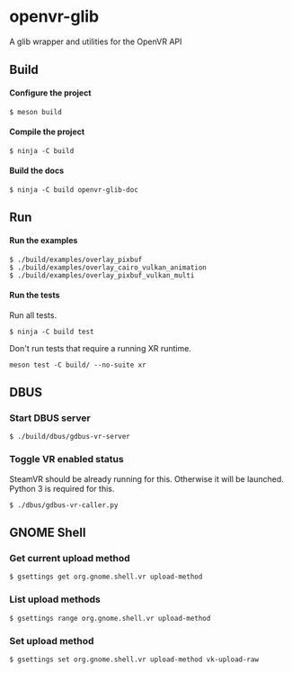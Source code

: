 # openvr-glib

A glib wrapper and utilities for the OpenVR API

## Build

#### Configure the project
```
$ meson build
```

#### Compile the project
```
$ ninja -C build
```

#### Build the docs
```
$ ninja -C build openvr-glib-doc
```

## Run

#### Run the examples
```
$ ./build/examples/overlay_pixbuf
$ ./build/examples/overlay_cairo_vulkan_animation
$ ./build/examples/overlay_pixbuf_vulkan_multi
```

#### Run the tests
Run all tests.
```
$ ninja -C build test
```

Don't run tests that require a running XR runtime.
```
meson test -C build/ --no-suite xr
```


## DBUS

### Start DBUS server
```
$ ./build/dbus/gdbus-vr-server
```

### Toggle VR enabled status

SteamVR should be already running for this. Otherwise it will be launched.
Python 3 is required for this.

```
$ ./dbus/gdbus-vr-caller.py
```

## GNOME Shell

### Get current upload method
```
$ gsettings get org.gnome.shell.vr upload-method
```

### List upload methods
```
$ gsettings range org.gnome.shell.vr upload-method
```

### Set upload method
```
$ gsettings set org.gnome.shell.vr upload-method vk-upload-raw
```
